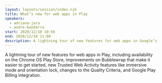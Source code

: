 ```yaml
---
layout: layouts/session/index.njk
title: What’s new for web apps in Play
speakers:
  - adriana-jara
  - andre-bandarra
start: 2020/12/10 10:50
end: 2020/12/10 11:00
description: A lightning tour of new features for web apps in Google’s Play Store.
---
```


A lightning tour of new features for web apps in Play, including availability on the Chrome OS Play Store, improvements on Bubblewrap that make it easier to get started, new Trusted Web Activity features like immersive mode and orientation lock, changes to the Quality Criteria, and Google Play Billing integration.
